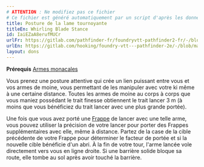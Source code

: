 ```yaml
---
# ATTENTION : Ne modifiez pas ce fichier
# Ce fichier est généré automatiquement par un script d'après les données du module Foundry VTT officiel et de sa traduction
title: Posture de la lame tournoyante
titleEn: Whirling Blade Stance
id: IaiEZaA8erufMUCr
urlFr: https://gitlab.com/pathfinder-fr/foundryvtt-pathfinder2-fr/-/blob/master/data/feats/IaiEZaA8erufMUCr.htm
urlEn: https://gitlab.com/hooking/foundry-vtt---pathfinder-2e/-/blob/master/packs/data/feats.db/whirling-blade-stance.json
layout: dons
---
```

**Prérequis** [Armes monacales](armes-monacales.md)

Vous prenez une posture attentive qui crée un lien puissant entre vous et vos armes de moine, vous permettant de les manipuler avec votre ki même à une certaine distance. Toutes les armes de moine au corps à corps que vous maniez possédant le trait finesse obtiennent le trait lancer 3 m (à moins que vous bénéficiez du trait lancer avec une plus grande portée).

Une fois que vous avez porté une [Frappe](../actions/frapper.md) de lancer avec une telle arme, vous pouvez utiliser la précision de votre lancer pour porter des Frappes supplémentaires avec elle, même à distance. Partez de la case de la cible précédente de votre Frappe pour déterminer le facteur de portée et si la nouvelle cible bénéficie d'un abri. À la fin de votre tour, l'arme lancée vole directement vers vous en ligne droite. Si une barrière solide bloque sa route, elle tombe au sol après avoir touché la barrière.
